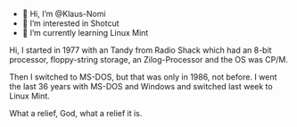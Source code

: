 - 👋 Hi, I’m @Klaus-Nomi
- 👀 I’m interested in Shotcut
- 🌱 I’m currently learning Linux Mint

Hi, I started in 1977 with an Tandy 
from Radio Shack which had an 8-bit 
processor, floppy-string storage, an
Zilog-Processor and the OS was CP/M.

Then I switched to MS-DOS, but that
was only in 1986, not before. I went
the last 36 years with MS-DOS and
Windows and switched last week to Linux Mint.

What a relief, God, what a relief it is.
